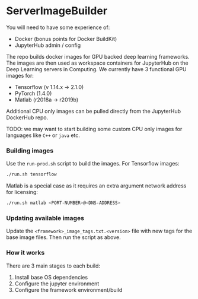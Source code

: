 # ServerImageBuilder
You will need to have some experience of:
- Docker (bonus points for Docker BuildKit)
- JupyterHub admin / config

The repo builds docker images for GPU backed deep learning frameworks.
The images are then used as workspace containers for JupyterHub on the Deep Learning servers in Computing.
We currently have 3 functional GPU images for:
- Tensorflow (v 1.14.x -> 2.1.0)
- PyTorch (1.4.0)
- Matlab (r2018a -> r2019b)

Additional CPU only images can be pulled directly from the JupyterHub DockerHub repo. 

TODO: we may want to start building some custom CPU only images for languages like `C++` or `java` etc.

### Building images
Use the `run-prod.sh` script to build the images. For Tensorflow images:
```bash
./run.sh tensorflow
```

Matlab is a special case as it requires an extra argument network address for licensing:
```bash
./run.sh matlab <PORT-NUMBER>@<DNS-ADDRESS>
```

### Updating available images
Update the `<framework>_image_tags.txt.<version>` file with new tags for the base image files.
Then run the script as above.

### How it works
There are 3 main stages to each build:
1. Install base OS dependencies
2. Configure the jupyter environment
3. Configure the framework environment/build







